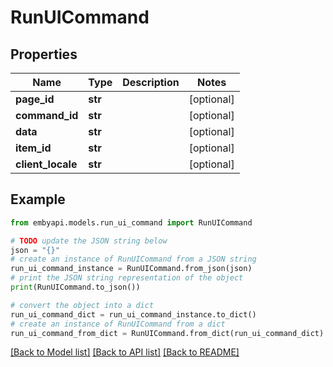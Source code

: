 # RunUICommand


## Properties

Name | Type | Description | Notes
------------ | ------------- | ------------- | -------------
**page_id** | **str** |  | [optional] 
**command_id** | **str** |  | [optional] 
**data** | **str** |  | [optional] 
**item_id** | **str** |  | [optional] 
**client_locale** | **str** |  | [optional] 

## Example

```python
from embyapi.models.run_ui_command import RunUICommand

# TODO update the JSON string below
json = "{}"
# create an instance of RunUICommand from a JSON string
run_ui_command_instance = RunUICommand.from_json(json)
# print the JSON string representation of the object
print(RunUICommand.to_json())

# convert the object into a dict
run_ui_command_dict = run_ui_command_instance.to_dict()
# create an instance of RunUICommand from a dict
run_ui_command_from_dict = RunUICommand.from_dict(run_ui_command_dict)
```
[[Back to Model list]](../README.md#documentation-for-models) [[Back to API list]](../README.md#documentation-for-api-endpoints) [[Back to README]](../README.md)


